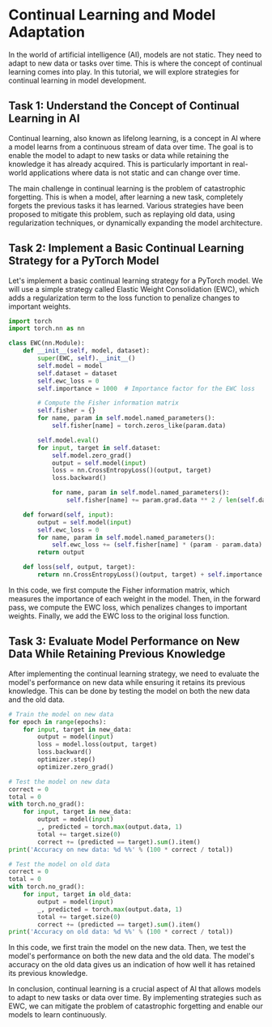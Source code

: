 # Continual Learning and Model Adaptation

In the world of artificial intelligence (AI), models are not static. They need to adapt to new data or tasks over time. This is where the concept of continual learning comes into play. In this tutorial, we will explore strategies for continual learning in model development.

## Task 1: Understand the Concept of Continual Learning in AI

Continual learning, also known as lifelong learning, is a concept in AI where a model learns from a continuous stream of data over time. The goal is to enable the model to adapt to new tasks or data while retaining the knowledge it has already acquired. This is particularly important in real-world applications where data is not static and can change over time.

The main challenge in continual learning is the problem of catastrophic forgetting. This is when a model, after learning a new task, completely forgets the previous tasks it has learned. Various strategies have been proposed to mitigate this problem, such as replaying old data, using regularization techniques, or dynamically expanding the model architecture.

## Task 2: Implement a Basic Continual Learning Strategy for a PyTorch Model

Let's implement a basic continual learning strategy for a PyTorch model. We will use a simple strategy called Elastic Weight Consolidation (EWC), which adds a regularization term to the loss function to penalize changes to important weights.

```python
import torch
import torch.nn as nn

class EWC(nn.Module):
    def __init__(self, model, dataset):
        super(EWC, self).__init__()
        self.model = model
        self.dataset = dataset
        self.ewc_loss = 0
        self.importance = 1000  # Importance factor for the EWC loss

        # Compute the Fisher information matrix
        self.fisher = {}
        for name, param in self.model.named_parameters():
            self.fisher[name] = torch.zeros_like(param.data)

        self.model.eval()
        for input, target in self.dataset:
            self.model.zero_grad()
            output = self.model(input)
            loss = nn.CrossEntropyLoss()(output, target)
            loss.backward()

            for name, param in self.model.named_parameters():
                self.fisher[name] += param.grad.data ** 2 / len(self.dataset)

    def forward(self, input):
        output = self.model(input)
        self.ewc_loss = 0
        for name, param in self.model.named_parameters():
            self.ewc_loss += (self.fisher[name] * (param - param.data) ** 2).sum()
        return output

    def loss(self, output, target):
        return nn.CrossEntropyLoss()(output, target) + self.importance * self.ewc_loss
```

In this code, we first compute the Fisher information matrix, which measures the importance of each weight in the model. Then, in the forward pass, we compute the EWC loss, which penalizes changes to important weights. Finally, we add the EWC loss to the original loss function.

## Task 3: Evaluate Model Performance on New Data While Retaining Previous Knowledge

After implementing the continual learning strategy, we need to evaluate the model's performance on new data while ensuring it retains its previous knowledge. This can be done by testing the model on both the new data and the old data.

```python
# Train the model on new data
for epoch in range(epochs):
    for input, target in new_data:
        output = model(input)
        loss = model.loss(output, target)
        loss.backward()
        optimizer.step()
        optimizer.zero_grad()

# Test the model on new data
correct = 0
total = 0
with torch.no_grad():
    for input, target in new_data:
        output = model(input)
        _, predicted = torch.max(output.data, 1)
        total += target.size(0)
        correct += (predicted == target).sum().item()
print('Accuracy on new data: %d %%' % (100 * correct / total))

# Test the model on old data
correct = 0
total = 0
with torch.no_grad():
    for input, target in old_data:
        output = model(input)
        _, predicted = torch.max(output.data, 1)
        total += target.size(0)
        correct += (predicted == target).sum().item()
print('Accuracy on old data: %d %%' % (100 * correct / total))
```

In this code, we first train the model on the new data. Then, we test the model's performance on both the new data and the old data. The model's accuracy on the old data gives us an indication of how well it has retained its previous knowledge.

In conclusion, continual learning is a crucial aspect of AI that allows models to adapt to new tasks or data over time. By implementing strategies such as EWC, we can mitigate the problem of catastrophic forgetting and enable our models to learn continuously.